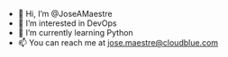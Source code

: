 - 👋 Hi, I’m @JoseAMaestre
- 👀 I’m interested in DevOps
- 🌱 I’m currently learning Python
- 📫 You can reach me at jose.maestre@cloudblue.com

<!---
JoseAMaestre/JoseAMaestre is a ✨ special ✨ repository because its `README.md` (this file) appears on your GitHub profile.
You can click the Preview link to take a look at your changes.
--->

